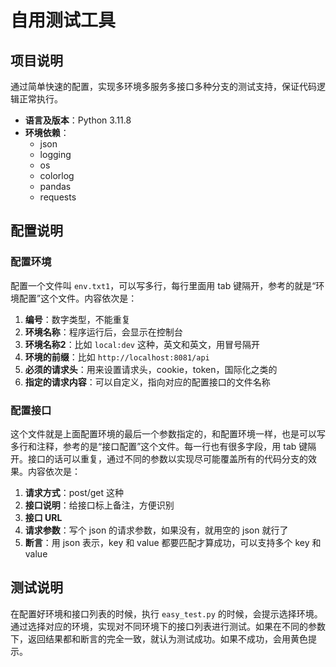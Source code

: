 # 自用测试工具

## 项目说明

通过简单快速的配置，实现多环境多服务多接口多种分支的测试支持，保证代码逻辑正常执行。

- **语言及版本**：Python 3.11.8
- **环境依赖**：
  - json
  - logging
  - os
  - colorlog
  - pandas
  - requests

## 配置说明

### 配置环境

配置一个文件叫 `env.txt1`，可以写多行，每行里面用 tab 键隔开，参考的就是“环境配置”这个文件。内容依次是：

1. **编号**：数字类型，不能重复
2. **环境名称**：程序运行后，会显示在控制台
3. **环境名称2**：比如 `local:dev` 这种，英文和英文，用冒号隔开
4. **环境的前缀**：比如 `http://localhost:8081/api`
5. **必须的请求头**：用来设置请求头，cookie，token，国际化之类的
6. **指定的请求内容**：可以自定义，指向对应的配置接口的文件名称

### 配置接口

这个文件就是上面配置环境的最后一个参数指定的，和配置环境一样，也是可以写多行和注释，参考的是“接口配置”这个文件。每一行也有很多字段，用 tab 键隔开。接口的话可以重复，通过不同的参数以实现尽可能覆盖所有的代码分支的效果。内容依次是：

1. **请求方式**：post/get 这种
2. **接口说明**：给接口标上备注，方便识别
3. **接口 URL**
4. **请求参数**：写个 json 的请求参数，如果没有，就用空的 json 就行了
5. **断言**：用 json 表示，key 和 value 都要匹配才算成功，可以支持多个 key 和 value

## 测试说明

在配置好环境和接口列表的时候，执行 `easy_test.py` 的时候，会提示选择环境。通过选择对应的环境，实现对不同环境下的接口列表进行测试。如果在不同的参数下，返回结果都和断言的完全一致，就认为测试成功。如果不成功，会用黄色提示。
